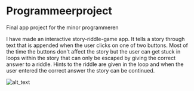 # Programmeerproject
Final app project for the minor programmeren

I have made an interactive story-riddle-game app.
It tells a story through text that is appended when the user clicks on one of two buttons. Most of the time the buttons don't affect the story but the user can get stuck in loops within the story that  can only be escaped by giving the correct answer to a riddle. Hints to the riddle are given in the loop and when the user entered the correct answer the story can be continued. 

![alt_text](https://github.com/tartiflette1990/Programmeerproject/blob/master/Story_Activity.png)









